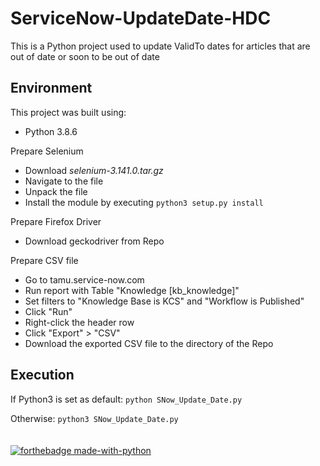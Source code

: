 # ServiceNow-UpdateDate-HDC
This is a Python project used to update ValidTo dates for articles that are out of date or soon to be out of date

## Environment
This project was built using:
- Python 3.8.6

Prepare Selenium
- Download *selenium-3.141.0.tar.gz*
- Navigate to the file
- Unpack the file
- Install the module by executing `python3 setup.py install`

Prepare Firefox Driver
- Download geckodriver from Repo

Prepare CSV file
- Go to tamu.service-now.com
- Run report with Table "Knowledge [kb_knowledge]"
- Set filters to "Knowledge Base is KCS" and "Workflow is Published"
- Click "Run"
- Right-click the header row
- Click "Export" > "CSV"
- Download the exported CSV file to the directory of the Repo

## Execution
If Python3 is set as default:
`python SNow_Update_Date.py`

Otherwise:
`python3 SNow_Update_Date.py`
<br />
<br />
<br />
[![forthebadge made-with-python](http://ForTheBadge.com/images/badges/made-with-python.svg)](https://www.python.org/)
